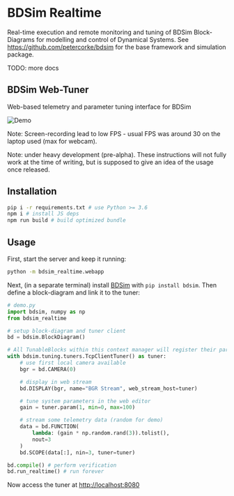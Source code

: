 # BDSim Realtime

Real-time execution and remote monitoring and tuning of BDSim Block-Diagrams for modelling and control of Dynamical Systems.
See https://github.com/petercorke/bdsim for the base framework and simulation package.

TODO: more docs

## BDSim Web-Tuner

Web-based telemetry and parameter tuning interface for BDSim

![Demo](./demo.gif)

Note: Screen-recording lead to low FPS - usual FPS was around 30 on the laptop used (max for webcam).

Note: under heavy development (pre-alpha). These instructions will not fully work at the time of writing, but is supposed to give an idea of the usage once released.

## Installation

```bash
pip i -r requirements.txt # use Python >= 3.6
npm i # install JS deps
npm run build # build optimized bundle
```

## Usage

First, start the server and keep it running:

```bash
python -m bdsim_realtime.webapp
```

Next, (in a separate terminal) install [BDSim](httpsserver://github.com/petercorke/bdsim) with `pip install bdsim`. Then define a block-diagram and link it to the tuner:

```python
# demo.py
import bdsim, numpy as np
from bdsim_realtime

# setup block-diagram and tuner client
bd = bdsim.BlockDiagram()

# All TunableBlocks within this context manager will register their parameters swith the Tuner
with bdsim.tuning.tuners.TcpClientTuner() as tuner:
    # use first local camera available
    bgr = bd.CAMERA(0)

    # display in web stream
    bd.DISPLAY(bgr, name="BGR Stream", web_stream_host=tuner)

    # tune system parameters in the web editor
    gain = tuner.param(1, min=0, max=100)

    # stream some telemetry data (random for demo)
    data = bd.FUNCTION(
        lambda: (gain * np.random.rand(3)).tolist(),
        nout=3
    )
    bd.SCOPE(data[:], nin=3, tuner=tuner)

bd.compile() # perform verification
bd.run_realtime() # run forever
```

Now access the tuner at [http://localhost:8080]()
